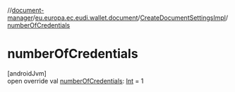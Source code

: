 //[document-manager](../../../index.md)/[eu.europa.ec.eudi.wallet.document](../index.md)/[CreateDocumentSettingsImpl](index.md)/[numberOfCredentials](number-of-credentials.md)

# numberOfCredentials

[androidJvm]\
open override
val [numberOfCredentials](number-of-credentials.md): [Int](https://kotlinlang.org/api/latest/jvm/stdlib/kotlin-stdlib/kotlin/-int/index.html) =
1
